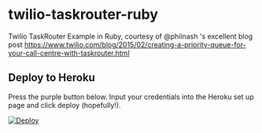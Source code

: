 # twilio-taskrouter-ruby
Twilio TaskRouter Example in Ruby, courtesy of @philnash 's excellent blog post https://www.twilio.com/blog/2015/02/creating-a-priority-queue-for-your-call-centre-with-taskrouter.html

## Deploy to Heroku
Press the purple button below. Input your credentials into the Heroku
set up page and click deploy (hopefully!).

[![Deploy](https://www.herokucdn.com/deploy/button.png)](https://heroku.com/deploy?template=https://github.com/mickstevens/twilio-taskrouter-ruby)
